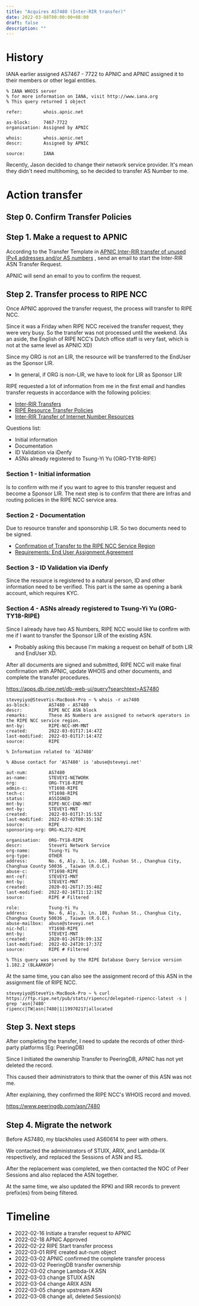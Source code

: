```yaml
---
title: "Acquires AS7480 (Inter-RIR transfer)"
date: 2022-03-08T00:00:00+08:00
draft: false
description: ""
---
```


# History

IANA earlier assigned AS7467 - 7722 to APNIC and APNIC assigned it to their members or other legal entities.

```
% IANA WHOIS server
% for more information on IANA, visit http://www.iana.org
% This query returned 1 object

refer:        whois.apnic.net

as-block:     7467-7722
organisation: Assigned by APNIC

whois:        whois.apnic.net
descr:        Assigned by APNIC

source:       IANA
```

Recently, Jason decided to change their network service provider. It's mean they didn't need multihoming, so he decided to transfer AS Number to me.

# Action transfer

## Step 0. Confirm Transfer Policies

## Step 1. Make a request to APNIC

According to the Transfer Template in [APNIC Inter-RIR transfer of unused IPv4 addresses and/or AS numbers](https://www.apnic.net/manage-ip/manage-resources/transfer-resources/transfer-of-unused-ip-and-as-numbers/transfers-of-unused-ipv4-addresses-and-or-as-numbers-between-apnic-and-an-rir-inter-rir-transfer/) , send an email to start the Inter-RIR ASN Transfer Request.

APNIC will send an email to you to confirm the request.

## Step 2. Transfer process to RIPE NCC

Once APNIC approved the transfer request, the process will transfer to RIPE NCC.

Since it was a Friday when RIPE NCC received the transfer request, they were very busy. So the transfer was not processed until the weekend. (As an aside, the English of RIPE NCC's Dutch office staff is very fast, which is not at the same level as APNIC XD)

Since my ORG is not an LIR, the resource will be transferred to the EndUser as the Sponsor LIR.

* In general, if ORG is non-LIR, we have to look for LIR as Sponsor LIR

RIPE requested a lot of information from me in the first email and handles transfer requests in accordance with the following policies:

- [Inter-RIR Transfers](https://www.ripe.net/manage-ips-and-asns/resource-transfers-and-mergers/inter-rir-transfers)
- [RIPE Resource Transfer Policies](https://www.ripe.net/publications/docs/transfer-policies)
- [Inter-RIR Transfer of Internet Number Resources](https://www.ripe.net/publications/docs/inter-rir-transfer-of-inr)

Questions list:

- Initial information
- Documentation
- ID Validation via iDenfy​
- ASNs already registered to Tsung-Yi Yu (ORG-TY18-RIPE)

### Section 1 - Initial information
Is to confirm with me if you want to agree to this transfer request and become a Sponsor LIR. The next step is to confirm that there are Infras and routing policies in the RIPE NCC service area.

### Section 2 - Documentation
Due to resource transfer and sponsorship LIR. So two documents need to be signed.

- [Confirmation of Transfer to the RIPE NCC Service Region](https://www.ripe.net/manage-ips-and-asns/resource-transfers-and-mergers/transfers/inter-rir-transfers/inter-rir-transfer-documents/confirmation-of-transfer-to-the-ripe-ncc-service-region)
- [Requirements: End User Assignment Agreement](https://www.ripe.net/manage-ips-and-asns/resource-management/number-resources/independent-resources/requirements )

### Section 3 - ID Validation via iDenfy​
Since the resource is registered to a natural person, ID and other information need to be verified. This part is the same as opening a bank account, which requires KYC.

### Section 4 - ASNs already registered to Tsung-Yi Yu (ORG-TY18-RIPE)
Since I already have two AS Numbers, RIPE NCC would like to confirm with me if I want to transfer the Sponsor LIR of the existing ASN.

* Probably asking this because I'm making a request on behalf of both LIR and EndUser XD.

After all documents are signed and submitted, RIPE NCC will make final confirmation with APNIC, update WHOIS and other documents, and complete the transfer procedures.

https://apps.db.ripe.net/db-web-ui/query?searchtext=AS7480

```
steveyiyo@SteveYis-MacBook-Pro ~ % whois -r as7480
as-block:       AS7480 - AS7480
descr:          RIPE NCC ASN block
remarks:        These AS Numbers are assigned to network operators in the RIPE NCC service region.
mnt-by:         RIPE-NCC-HM-MNT
created:        2022-03-01T17:14:47Z
last-modified:  2022-03-01T17:14:47Z
source:         RIPE

% Information related to 'AS7480'

% Abuse contact for 'AS7480' is 'abuse@steveyi.net'

aut-num:        AS7480
as-name:        STEVEYI-NETWORK
org:            ORG-TY18-RIPE
admin-c:        YT1698-RIPE
tech-c:         YT1698-RIPE
status:         ASSIGNED
mnt-by:         RIPE-NCC-END-MNT
mnt-by:         STEVEYI-MNT
created:        2022-03-01T17:15:53Z
last-modified:  2022-03-02T08:35:19Z
source:         RIPE
sponsoring-org: ORG-KL272-RIPE

organisation:   ORG-TY18-RIPE
descr:          SteveYi Network Service
org-name:       Tsung-Yi Yu
org-type:       OTHER
address:        No. 6, Aly. 3, Ln. 108, Fushan St., Changhua City, Changhua County 50036 , Taiwan (R.O.C.)
abuse-c:        YT1698-RIPE
mnt-ref:        STEVEYI-MNT
mnt-by:         STEVEYI-MNT
created:        2020-01-26T17:35:48Z
last-modified:  2022-02-16T11:12:19Z
source:         RIPE # Filtered

role:           Tsung-Yi Yu
address:        No. 6, Aly. 3, Ln. 108, Fushan St., Changhua City, Changhua County 50036 , Taiwan (R.O.C.)
abuse-mailbox:  abuse@steveyi.net
nic-hdl:        YT1698-RIPE
mnt-by:         STEVEYI-MNT
created:        2020-01-26T19:09:13Z
last-modified:  2022-02-24T20:17:37Z
source:         RIPE # Filtered

% This query was served by the RIPE Database Query Service version 1.102.2 (BLAARKOP)
```

At the same time, you can also see the assignment record of this ASN in the assignment file of RIPE NCC.

```
steveyiyo@SteveYis-MacBook-Pro ~ % curl https://ftp.ripe.net/pub/stats/ripencc/delegated-ripencc-latest -s | grep 'asn|7480'
ripencc|TW|asn|7480|1|19970217|allocated
```

## Step 3. Next steps

After completing the transfer, I need to update the records of other third-party platforms (Eg: PeeringDB)

Since I initiated the ownership Transfer to PeeringDB, APNIC has not yet deleted the record.

This caused their administrators to think that the owner of this ASN was not me.

After explaining, they confirmed the RIPE NCC's WHOIS record and moved.

https://www.peeringdb.com/asn/7480

## Step 4. Migrate the network

Before AS7480, my blackholes used AS60614 to peer with others.

We contacted the administrators of STUIX, ARIX, and Lambda-IX respectively, and replaced the Sessions of ASN and RS.

After the replacement was completed, we then contacted the NOC of Peer Sessions and also replaced the ASN together.

At the same time, we also updated the RPKI and IRR records to prevent prefix(es) from being filtered.

# Timeline

- 2022-02-16 Initiate a transfer request to APNIC
- 2022-02-18 APNIC Approved
- 2022-02-22 RIPE Start transfer process
- 2022-03-01 RIPE created aut-num object
- 2022-03-02 APNIC confirmed the complete transfer process
- 2022-03-02 PeeringDB transfer ownership
- 2022-03-02 change Lambda-IX ASN
- 2022-03-03 change STUIX ASN
- 2022-03-04 change ARIX ASN
- 2022-03-05 change upstream ASN
- 2022-03-08 change all, deleted Session(s)